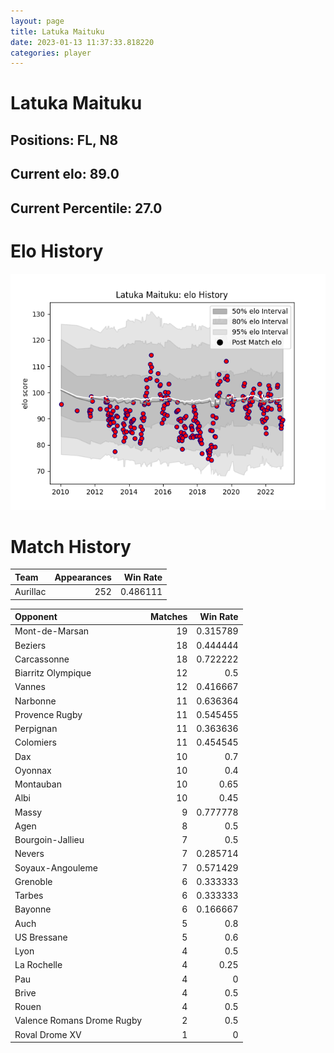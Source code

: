 ```yaml
---  
layout: page  
title: Latuka Maituku  
date: 2023-01-13 11:37:33.818220  
categories: player  
---
```

# Latuka Maituku

## Positions: FL, N8

## Current elo: 89.0

## Current Percentile: 27.0

# Elo History


![elo history](history_LatukaMaituku.png)
# Match History


| Team     |   Appearances |   Win Rate |
|:---------|--------------:|-----------:|
| Aurillac |           252 |   0.486111 |

| Opponent                   |   Matches |   Win Rate |
|:---------------------------|----------:|-----------:|
| Mont-de-Marsan             |        19 |   0.315789 |
| Beziers                    |        18 |   0.444444 |
| Carcassonne                |        18 |   0.722222 |
| Biarritz Olympique         |        12 |   0.5      |
| Vannes                     |        12 |   0.416667 |
| Narbonne                   |        11 |   0.636364 |
| Provence Rugby             |        11 |   0.545455 |
| Perpignan                  |        11 |   0.363636 |
| Colomiers                  |        11 |   0.454545 |
| Dax                        |        10 |   0.7      |
| Oyonnax                    |        10 |   0.4      |
| Montauban                  |        10 |   0.65     |
| Albi                       |        10 |   0.45     |
| Massy                      |         9 |   0.777778 |
| Agen                       |         8 |   0.5      |
| Bourgoin-Jallieu           |         7 |   0.5      |
| Nevers                     |         7 |   0.285714 |
| Soyaux-Angouleme           |         7 |   0.571429 |
| Grenoble                   |         6 |   0.333333 |
| Tarbes                     |         6 |   0.333333 |
| Bayonne                    |         6 |   0.166667 |
| Auch                       |         5 |   0.8      |
| US Bressane                |         5 |   0.6      |
| Lyon                       |         4 |   0.5      |
| La Rochelle                |         4 |   0.25     |
| Pau                        |         4 |   0        |
| Brive                      |         4 |   0.5      |
| Rouen                      |         4 |   0.5      |
| Valence Romans Drome Rugby |         2 |   0.5      |
| Roval Drome XV             |         1 |   0        |